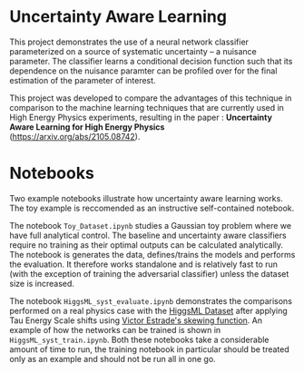 # Uncertainty Aware Learning
This project demonstrates the use of a neural network classifier parameterized on a source of systematic uncertainty – a nuisance parameter. The classifier learns a conditional decision function such that its dependence on the nuisance paramter can be profiled over for the final estimation of the parameter of interest. 

This project was developed to compare the advantages of this technique in comparison to the machine learning techniques that are currently used in High Energy Physics experiments, resulting in the paper : **Uncertainty Aware Learning for High Energy Physics** (https://arxiv.org/abs/2105.08742).

# Notebooks
Two example notebooks illustrate how uncertainty aware learning works. The toy example is reccomended as an instructive self-contained notebook.

The notebook `Toy_Dataset.ipynb` studies a Gaussian toy problem where we have full analytical control. The baseline and uncertainty aware classifiers require no training as their optimal outputs can be calculated analytically. The notebook is generates the data, defines/trains the models and performs the evaluation. It therefore works standalone and is relatively fast to run (with the exception of training the adversarial classifier) unless the dataset size is increased.

The notebook `HiggsML_syst_evaluate.ipynb` demonstrates the comparisons performed on a real physics case with the  [HiggsML Dataset](http://opendata.cern.ch/record/328) after applying Tau Energy Scale shifts using [Victor Estrade's skewing function](https://doi.org/10.5281/zenodo.1887847).  An example of how the networks can be trained is shown in `HiggsML_syst_train.ipynb`. Both these notebooks take a considerable amount of time to run, the training notebook in particular should be treated only as an example and should not be run all in one go.
